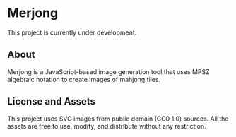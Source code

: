# Merjong

This project is currently under development.

## About

Merjong is a JavaScript-based image generation tool that uses MPSZ algebraic notation to create images of mahjong tiles.

## License and Assets

This project uses SVG images from public domain (CC0 1.0) sources. All the assets are free to use, modify, and distribute without any restriction.
